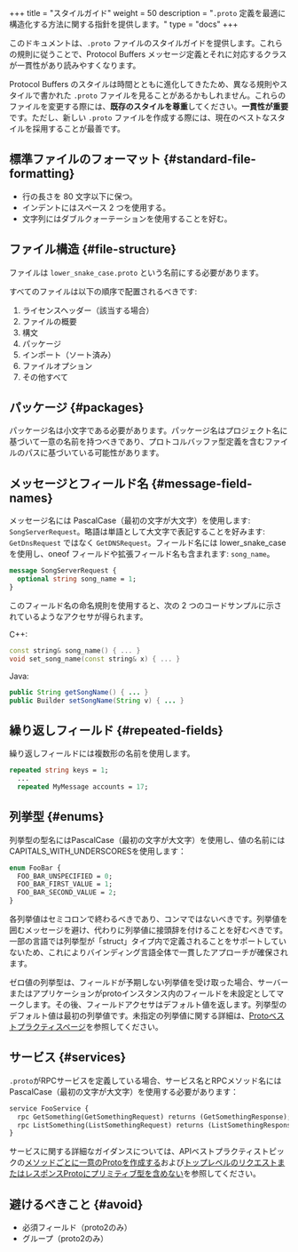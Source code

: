 +++
title = "スタイルガイド"
weight = 50
description = "`.proto` 定義を最適に構造化する方法に関する指針を提供します。"
type = "docs"
+++

このドキュメントは、`.proto` ファイルのスタイルガイドを提供します。これらの規則に従うことで、Protocol Buffers メッセージ定義とそれに対応するクラスが一貫性があり読みやすくなります。

Protocol Buffers のスタイルは時間とともに進化してきたため、異なる規則やスタイルで書かれた `.proto` ファイルを見ることがあるかもしれません。これらのファイルを変更する際には、**既存のスタイルを尊重**してください。**一貫性が重要**です。ただし、新しい `.proto` ファイルを作成する際には、現在のベストなスタイルを採用することが最善です。

## 標準ファイルのフォーマット {#standard-file-formatting}

*   行の長さを 80 文字以下に保つ。
*   インデントにはスペース 2 つを使用する。
*   文字列にはダブルクォーテーションを使用することを好む。

## ファイル構造 {#file-structure}

ファイルは `lower_snake_case.proto` という名前にする必要があります。

すべてのファイルは以下の順序で配置されるべきです:

1.  ライセンスヘッダー（該当する場合）
1.  ファイルの概要
1.  構文
1.  パッケージ
1.  インポート（ソート済み）
1.  ファイルオプション
1.  その他すべて

## パッケージ {#packages}

パッケージ名は小文字である必要があります。パッケージ名はプロジェクト名に基づいて一意の名前を持つべきであり、プロトコルバッファ型定義を含むファイルのパスに基づいている可能性があります。

## メッセージとフィールド名 {#message-field-names}

メッセージ名には PascalCase（最初の文字が大文字）を使用します: `SongServerRequest`。略語は単語として大文字で表記することを好みます: `GetDnsRequest` ではなく `GetDNSRequest`。フィールド名には lower_snake_case を使用し、oneof フィールドや拡張フィールド名も含まれます: `song_name`。

```proto
message SongServerRequest {
  optional string song_name = 1;
}
```

このフィールド名の命名規則を使用すると、次の 2 つのコードサンプルに示されているようなアクセサが得られます。

C++:

```cpp
const string& song_name() { ... }
void set_song_name(const string& x) { ... }
```

Java:

```java
public String getSongName() { ... }
public Builder setSongName(String v) { ... }
```

## 繰り返しフィールド {#repeated-fields}

繰り返しフィールドには複数形の名前を使用します。

```proto
repeated string keys = 1;
  ...
  repeated MyMessage accounts = 17;
```

## 列挙型 {#enums}

列挙型の型名にはPascalCase（最初の文字が大文字）を使用し、値の名前にはCAPITALS_WITH_UNDERSCORESを使用します：

```proto
enum FooBar {
  FOO_BAR_UNSPECIFIED = 0;
  FOO_BAR_FIRST_VALUE = 1;
  FOO_BAR_SECOND_VALUE = 2;
}
```

各列挙値はセミコロンで終わるべきであり、コンマではないべきです。列挙値を囲むメッセージを避け、代わりに列挙値に接頭辞を付けることを好むべきです。一部の言語では列挙型が「struct」タイプ内で定義されることをサポートしていないため、これによりバインディング言語全体で一貫したアプローチが確保されます。

ゼロ値の列挙型は、フィールドが予期しない列挙値を受け取った場合、サーバーまたはアプリケーションがprotoインスタンス内のフィールドを未設定としてマークします。その後、フィールドアクセサはデフォルト値を返します。列挙型のデフォルト値は最初の列挙値です。未指定の列挙値に関する詳細は、[Protoベストプラクティスページ](/programming-guides/dos-donts#unspecified-enum)を参照してください。

## サービス {#services}

`.proto`がRPCサービスを定義している場合、サービス名とRPCメソッド名にはPascalCase（最初の文字が大文字）を使用する必要があります：

```proto
service FooService {
  rpc GetSomething(GetSomethingRequest) returns (GetSomethingResponse);
  rpc ListSomething(ListSomethingRequest) returns (ListSomethingResponse);
}
```

サービスに関する詳細なガイダンスについては、APIベストプラクティストピックの[メソッドごとに一意のProtoを作成する](/programming-guides/api#unique-protos)および[トップレベルのリクエストまたはレスポンスProtoにプリミティブ型を含めない](/programming-guides/api#dont-include-primitive-types)を参照してください。

## 避けるべきこと {#avoid}

*   必須フィールド（proto2のみ）
*   グループ（proto2のみ）
